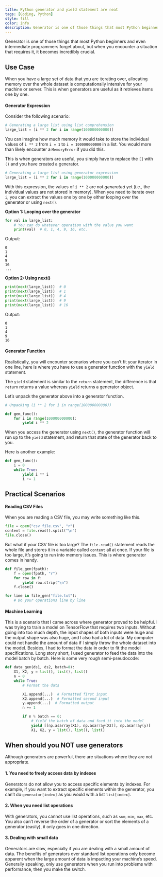 ```yaml
---
title: Python generator and yield statement are neat
tags: [Coding, Python]
style: fill
color: info
description: Generator is one of those things that most Python beginners and even intermediate programmers forget about, but when you encounter a situation that requires it, it becomes incredibly crucial.
---
```


Generator is one of those things that most Python beginners and even intermediate programmers forget about, but when you encounter a situation that requires it, it becomes incredibly crucial.

## Use Case
When you have a large set of data that you are iterating over, allocating memory over the whole dataset is computationally intensive for your machine or server. This is when generators are useful as it retrieves items one by one.

#### Generator Expression
Consider the following scenario:

```python
# Generating a large list using list comprehension
large_list = [i ** 2 for i in range(100000000000)]
```

You can imagine how much memory it would take to store the individual values of `i ** 2` from `i = 1` to `i = 100000000000` in a list. You would more than likely encounter a `MemoryError` if you did this.

This is when generators are useful, you simply have to replace the `[]` with `()` and you have created a generator.

```python
# Generating a large list using generator expression
large_list = (i ** 2 for i in range(100000000000))
```

With this expression, the values of `i ** 2` are not *generated* yet (i.e., the individual values are not stored in memory). When you need to iterate over `i`, you can extract the values one by one by either looping over the generator or using `next()`.

**Option 1: Looping over the generator**
```python
for val in large_list:
    # You can do whatever operation with the value you want
    print(val)  # 0, 1, 4, 9, 16, etc.
```
Output:
```
0
1
4
9
16
...
```

**Option 2: Using next()**
```python
print(next(large_list))  # 0
print(next(large_list))  # 1
print(next(large_list))  # 4
print(next(large_list))  # 9
print(next(large_list))  # 16
```
Output:
```
0
1
4
9
16
```

#### Generator Function
Realistically, you will encounter scenarios where you can’t fit your iterator in one line, here is where you have to use a generator function with the `yield` statement.

The `yield` statement is similar to the `return` statement, the difference is that `return` returns a value whereas `yield` returns a generator object.

Let’s unpack the generator above into a generator function.

```python
# Unpacking (i ** 2 for i in range(100000000000))

def gen_func():
    for i in range(100000000000):
        yield i ** 2
```

When you access the generator using `next()`, the generator function will run up to the `yield` statement, and return that state of the generator back to you.

Here is another example:

```python
def gen_func():
    i = 0 
    while True:
        yield i ** i
        i += 1
```

## Practical Scenarios

#### Reading CSV Files
When you are reading a CSV file, you may write something like this.

```python
file = open("csv_file.csv", "r")
content = file.read().split("\n")
file.close()
```

But what if your CSV file is too large? The `file.read()` statement reads the whole file and stores it in a variable called `content` all at once. If your file is too large, it’s going to run into memory issues. This is where generator comes in handy.

```python
def file_gen(fpath):
    f = open(fpath, "r")
    for row in f:
        yield row.strip("\n")
    f.close()

for line in file_gen("file.txt"):
    # Do your operations line by line
```

#### Machine Learning
This is a scenario that I came across where generator proved to be helpful. I was trying to train a model on TensorFlow that requires two inputs. Without going into too much depth, the input shapes of both inputs were huge and the output shape was also huge, and I also had a lot of data. My computer could not handle the amount of data if I simply throw the whole dataset into the model. Besides, I had to format the data in order to fit the model specifications. Long story short, I used generator to feed the data into the model batch by batch. Here is some very rough semi-pseudocode:

```python
def data_gen(ds1, ds2, batch=8):
    X1, X2, y = list(), list(), list()
    n = 0
    while True:
        # Format the data

        X1.append(...)  # Formatted first input
        X2.append(...)  # Formatted second input
        y.append(...)  # Formatted output
        n += 1

        if n % batch == 0:
            # Yield the batch of data and feed it into the model
            yield [[np.asarray(X1), np.asarray(X2)], np.asarray(y)]
            X1, X2, y = list(), list(), list()
```

## When should you NOT use generators
Although generators are powerful, there are situations where they are not appropriate.

#### 1. You need to freely access data by indexes
Generators do not allow you to access specific elements by indexes. For example, if you want to extract specific elements within the generator, you can’t do `generator[index]` as you would with a list `list[index]`. 

#### 2. When you need list operations
With generators, you cannot use list operations, such as `sum`, `min`, `max`, etc. You also can’t reverse the order of a generator or sort the elements of a generator (easily), it only goes in one direction.

#### 3. Dealing with small data
Generators are slow, especially if you are dealing with a small amount of data. The benefits of generators over standard list operations only become apparent when the large amount of data is impacting your machine’s speed. Generally speaking, only use generators when you run into problems with performance, then you make the switch.
